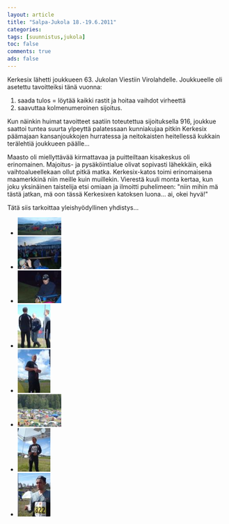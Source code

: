 ```yaml
---
layout: article 
title: "Salpa-Jukola 18.-19.6.2011" 
categories: 
tags: [suunnistus,jukola]
toc: false 
comments: true 
ads: false 
---
```


Kerkesix lähetti joukkueen 63. Jukolan Viestiin Virolahdelle.
Joukkueelle oli asetettu tavoitteiksi tänä vuonna:

1.  saada tulos = löytää kaikki rastit ja hoitaa vaihdot virheettä
2.  saavuttaa kolmenumeroinen sijoitus.

Kun näinkin huimat tavoitteet saatiin toteutettua sijoituksella 916,
joukkue saattoi tuntea suurta ylpeyttä palatessaan kunniakujaa pitkin
Kerkesix päämajaan kansanjoukkojen hurratessa ja neitokaisten
heitellessä kukkain terälehtiä joukkueen päälle...

Maasto oli miellyttävää kirmattavaa ja puitteiltaan kisakeskus oli
erinomainen. Majoitus- ja pysäköintialue olivat sopivasti lähekkäin,
eikä vaihtoalueellekaan ollut pitkä matka. Kerkesix-katos toimi
erinomaisena maamerkkinä niin meille kuin muillekin. Vierestä kuuli
monta kertaa, kun joku yksinäinen taistelija etsi omiaan ja ilmoitti
puhelimeen: "niin mihin mä tästä jatkan, mä oon tässä Kerkesixen
katoksen luona... ai, okei hyvä!"

Tätä siis tarkoittaa yleishyödyllinen yhdistys...

<div class="image-gallery" markdown="1">

-   [![](/images/jukola-2011/Thumbnails/367.JPG)](/images/jukola-2011/367.JPG)
-   [![](/images/jukola-2011/Thumbnails/375.JPG)](/images/jukola-2011/375.JPG)
-   [![](/images/jukola-2011/Thumbnails/385.JPG)](/images/jukola-2011/385.JPG)
-   [![](/images/jukola-2011/Thumbnails/389.JPG)](/images/jukola-2011/389.JPG)
-   [![](/images/jukola-2011/Thumbnails/390.JPG)](/images/jukola-2011/390.JPG)
-   [![](/images/jukola-2011/Thumbnails/394.JPG)](/images/jukola-2011/394.JPG)
-   [![](/images/jukola-2011/Thumbnails/397.JPG)](/images/jukola-2011/397.JPG)
-   [![](/images/jukola-2011/Thumbnails/399.JPG)](/images/jukola-2011/399.JPG)

</div>
